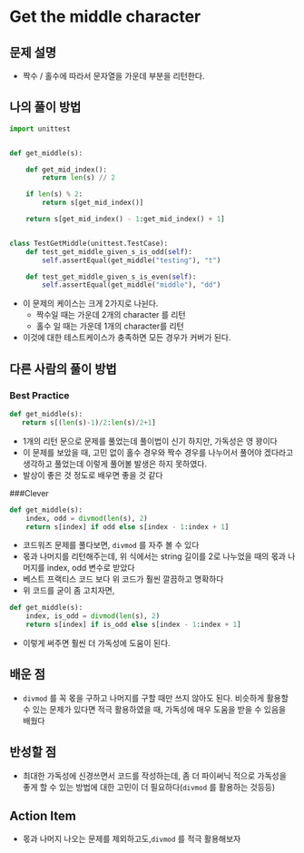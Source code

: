 # Get the middle character

## 문제 설명

*   짝수 / 홀수에 따라서 문자열을 가운데 부분을 리턴한다.

## 나의 풀이 방법

```python
import unittest


def get_middle(s):

    def get_mid_index():
        return len(s) // 2

    if len(s) % 2:
        return s[get_mid_index()]

    return s[get_mid_index() - 1:get_mid_index() + 1]


class TestGetMiddle(unittest.TestCase):
    def test_get_middle_given_s_is_odd(self):
        self.assertEqual(get_middle("testing"), "t")

    def test_get_middle_given_s_is_even(self):
        self.assertEqual(get_middle("middle"), "dd")
```

*   이 문제의 케이스는 크게 2가지로 나뉜다.
    *   짝수일 때는 가운데 2개의 character 를 리턴
    *   홀수 일 때는 가운데 1개의 character를 리턴
*   이것에 대한 테스트케이스가 충족하면 모든 경우가 커버가 된다.

## 다른 사람의 풀이 방법

### Best Practice

```python
def get_middle(s):
   return s[(len(s)-1)/2:len(s)/2+1]
```

*   1개의 리턴 문으로 문제를 풀었는데 풀이법이 신기 하지만, 가독성은 영 꽝이다
*   이 문제를 보았을 때, 고민 없이 홀수 경우와 짝수 경우를 나누어서 풀어야 겠다라고 생각하고 풀었는데 이렇게 풀어볼 발생은 하지 못하였다.
*   발상이 좋은 것 정도로 배우면 좋을 것 같다

###Clever

```python
def get_middle(s):
    index, odd = divmod(len(s), 2)
    return s[index] if odd else s[index - 1:index + 1]
```

*   코드워즈 문제를 풀다보면, `divmod` 를 자주 볼 수 있다 
*   몫과 나머지를 리턴해주는데, 위 식에서는 string 길이를 2로 나누었을 때의 몫과 나머지를 index, odd 변수로 받았다
*   베스트 프랙티스 코드 보다 위 코드가 훨씬 깔끔하고 명확하다
*   위 코드를 굳이 좀 고치자면,

```python
def get_middle(s):
    index, is_odd = divmod(len(s), 2)
    return s[index] if is_odd else s[index - 1:index + 1]
```

* 이렇게 써주면 훨씬 더 가독성에 도움이 된다.

## 배운 점

*   `divmod` 를 꼭 몫을 구하고 나머지를 구할 때만 쓰지 않아도 된다. 비슷하게 활용할 수 있는 문제가 있다면 적극 활용하였을 때, 가독성에 매우 도움을 받을 수 있음을 배웠다

## 반성할 점

*   최대한 가독성에 신경쓰면서 코드를 작성하는데, 좀 더 파이써닉 적으로 가독성을 좋게 할 수 있는 방법에 대한 고민이 더 필요하다(`divmod` 를 활용하는 것등등)

## Action Item

*   몫과 나머지 나오는 문제를 제외하고도,`divmod` 를 적극 활용해보자